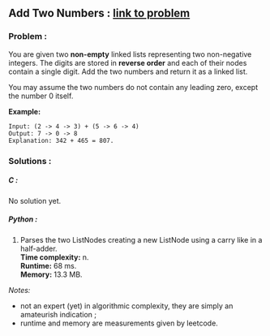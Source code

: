 ## Add Two Numbers : **[link to problem](https://leetcode.com/problems/add-two-numbers/)**


### Problem :

You are given two **non-empty** linked lists representing two non-negative integers.
The digits are stored in **reverse order** and each of their nodes contain a single digit. 
Add the two numbers and return it as a linked list.

You may assume the two numbers do not contain any leading zero, except the number 0 itself.

**Example:**

```
Input: (2 -> 4 -> 3) + (5 -> 6 -> 4)
Output: 7 -> 0 -> 8
Explanation: 342 + 465 = 807.
```

### Solutions :

##### C :

No solution yet.  

##### Python :
1. Parses the two ListNodes creating a new ListNode using a carry like in a half-adder.  
**Time complexity:** n.  
**Runtime:** 68 ms.  
**Memory:** 13.3 MB.  


_Notes:_ 
   - not an expert (yet) in algorithmic complexity, they are 
    simply an amateurish indication ;
   - runtime and memory are measurements given by leetcode.

